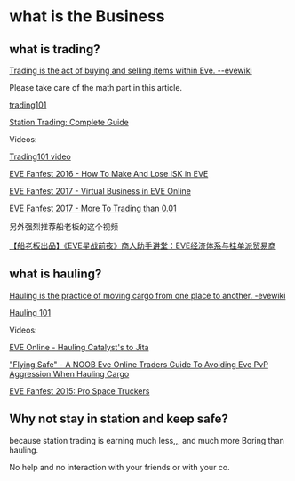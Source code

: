 # what is the Business

## what is trading?

[Trading is the act of buying and selling items within Eve. --evewiki](https://wiki.eveuniversity.org/Trading)

Please take care of the math part in this article.


[trading101](https://wiki.eveuniversity.org/Trading_101)

[Station Trading: Complete Guide](https://wiki.braveineve.com/public/dojo/wiki/station_trading_complete_guide)

Videos:

[Trading101 video](https://www.youtube.com/watch?v=vTAszc6zqWk)

[EVE Fanfest 2016 - How To Make And Lose ISK in EVE](https://www.youtube.com/watch?v=W69TNTzWu5Q)

[EVE Fanfest 2017 - Virtual Business in EVE Online](https://www.youtube.com/watch?v=X_zwfl2XqIE)

[EVE Fanfest 2017 - More To Trading than 0.01](https://youtu.be/aZJhtHsd4Lk)



另外强烈推荐船老板的这个视频

[【船老板出品】《EVE星战前夜》商人助手讲堂：EVE经济体系与挂单派贸易商](https://www.bilibili.com/video/av19937474/)

## what is hauling?

[Hauling is the practice of moving cargo from one place to another.  -evewiki](https://wiki.eveuniversity.org/Hauling)

[Hauling 101](https://wiki.eveuniversity.org/Hauling_101)

Videos:

[EVE Online - Hauling Catalyst's to Jita](https://www.youtube.com/watch?v=bRmi1ChM2Mk)

["Flying Safe" - A NOOB Eve Online Traders Guide To Avoiding Eve PvP Aggression When Hauling Cargo](https://www.youtube.com/watch?v=6bC2I3VAVmE&t=30s)

[EVE Fanfest 2015: Pro Space Truckers](https://www.youtube.com/watch?v=21LwbnDI2JE)

## Why not stay in station and keep safe?

because station trading is earning much less,,, and much more Boring than hauling.

No help and no interaction with your friends or with your co.

